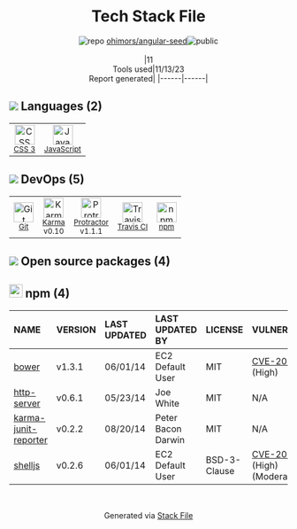 <!--
--- Readme.md Snippet without images Start ---
## Tech Stack
ohimors/angular-seed is built on the following main stack:
- [JavaScript](https://developer.mozilla.org/en-US/docs/Web/JavaScript) – Languages
- [Karma](http://karma-runner.github.io/) – Browser Testing
- [Protractor](http://angular.github.io/protractor) – Javascript Testing Framework
- [Travis CI](http://travis-ci.com/) – Continuous Integration

Full tech stack [here](/techstack.md)
--- Readme.md Snippet without images End ---

--- Readme.md Snippet with images Start ---
## Tech Stack
ohimors/angular-seed is built on the following main stack:
- <img width='25' height='25' src='https://img.stackshare.io/service/1209/javascript.jpeg' alt='JavaScript'/> [JavaScript](https://developer.mozilla.org/en-US/docs/Web/JavaScript) – Languages
- <img width='25' height='25' src='https://img.stackshare.io/service/1420/TidYGd6a.png' alt='Karma'/> [Karma](http://karma-runner.github.io/) – Browser Testing
- <img width='25' height='25' src='https://img.stackshare.io/service/1754/protractor-logo1.png' alt='Protractor'/> [Protractor](http://angular.github.io/protractor) – Javascript Testing Framework
- <img width='25' height='25' src='https://img.stackshare.io/service/460/Lu6cGu0z_400x400.png' alt='Travis CI'/> [Travis CI](http://travis-ci.com/) – Continuous Integration

Full tech stack [here](/techstack.md)
--- Readme.md Snippet with images End ---
-->
<div align="center">

# Tech Stack File
![](https://img.stackshare.io/repo.svg "repo") [ohimors/angular-seed](https://github.com/ohimors/angular-seed)![](https://img.stackshare.io/public_badge.svg "public")
<br/><br/>
|11<br/>Tools used|11/13/23 <br/>Report generated|
|------|------|
</div>

## <img src='https://img.stackshare.io/languages.svg'/> Languages (2)
<table><tr>
  <td align='center'>
  <img width='36' height='36' src='https://img.stackshare.io/service/6727/css.png' alt='CSS 3'>
  <br>
  <sub><a href="https://developer.mozilla.org/en-US/docs/Web/CSS/CSS3">CSS 3</a></sub>
  <br>
  <sub></sub>
</td>

<td align='center'>
  <img width='36' height='36' src='https://img.stackshare.io/service/1209/javascript.jpeg' alt='JavaScript'>
  <br>
  <sub><a href="https://developer.mozilla.org/en-US/docs/Web/JavaScript">JavaScript</a></sub>
  <br>
  <sub></sub>
</td>

</tr>
</table>

## <img src='https://img.stackshare.io/devops.svg'/> DevOps (5)
<table><tr>
  <td align='center'>
  <img width='36' height='36' src='https://img.stackshare.io/service/1046/git.png' alt='Git'>
  <br>
  <sub><a href="http://git-scm.com/">Git</a></sub>
  <br>
  <sub></sub>
</td>

<td align='center'>
  <img width='36' height='36' src='https://img.stackshare.io/service/1420/TidYGd6a.png' alt='Karma'>
  <br>
  <sub><a href="http://karma-runner.github.io/">Karma</a></sub>
  <br>
  <sub>v0.10</sub>
</td>

<td align='center'>
  <img width='36' height='36' src='https://img.stackshare.io/service/1754/protractor-logo1.png' alt='Protractor'>
  <br>
  <sub><a href="http://angular.github.io/protractor">Protractor</a></sub>
  <br>
  <sub>v1.1.1</sub>
</td>

<td align='center'>
  <img width='36' height='36' src='https://img.stackshare.io/service/460/Lu6cGu0z_400x400.png' alt='Travis CI'>
  <br>
  <sub><a href="http://travis-ci.com/">Travis CI</a></sub>
  <br>
  <sub></sub>
</td>

<td align='center'>
  <img width='36' height='36' src='https://img.stackshare.io/service/1120/lejvzrnlpb308aftn31u.png' alt='npm'>
  <br>
  <sub><a href="https://www.npmjs.com/">npm</a></sub>
  <br>
  <sub></sub>
</td>

</tr>
</table>


## <img src='https://img.stackshare.io/group.svg' /> Open source packages (4)</h2>

## <img width='24' height='24' src='https://img.stackshare.io/service/1120/lejvzrnlpb308aftn31u.png'/> npm (4)

|NAME|VERSION|LAST UPDATED|LAST UPDATED BY|LICENSE|VULNERABILITIES|
|:------|:------|:------|:------|:------|:------|
|[bower](https://www.npmjs.com/bower)|v1.3.1|06/01/14|EC2 Default User |MIT|[CVE-2019-5484](https://github.com/advisories/GHSA-p6mr-pxg4-68hx) (High)|
|[http-server](https://www.npmjs.com/http-server)|v0.6.1|05/23/14|Joe White |MIT|N/A|
|[karma-junit-reporter](https://www.npmjs.com/karma-junit-reporter)|v0.2.2|08/20/14|Peter Bacon Darwin |MIT|N/A|
|[shelljs](https://www.npmjs.com/shelljs)|v0.2.6|06/01/14|EC2 Default User |BSD-3-Clause|[CVE-2022-0144](https://github.com/advisories/GHSA-4rq4-32rv-6wp6) (High)<br/>[](https://github.com/advisories/GHSA-64g7-mvw6-v9qj) (Moderate)|

<br/>
<div align='center'>

Generated via [Stack File](https://github.com/apps/stack-file)
